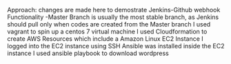Approach:
changes are made here to demostrate Jenkins-Github webhook Functionality
-Master Branch is usually the most stable branch, as Jenkins should pull only when codes are created from the Master branch 
    I used vagrant to spin up a centos 7 virtual machine
    I used Cloudformation to create AWS Resources which include a Amazon Linux EC2 Instance
    I logged into the EC2 instance using SSH
    Ansible was installed inside the EC2 instance
    I used ansible playbook to download wordpress
